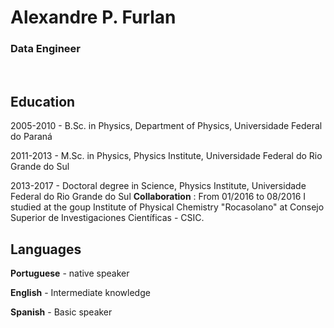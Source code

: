 # **Alexandre P. Furlan**
### Data Engineer

&nbsp;
&nbsp;
&nbsp;

## Education

2005-2010 - B.Sc. in Physics, Department of Physics, Universidade Federal do Paraná 

2011-2013 - M.Sc. in Physics, Physics Institute, Universidade Federal do Rio Grande do Sul 

2013-2017 - Doctoral degree in Science, Physics Institute, Universidade Federal do Rio Grande do Sul 
**Collaboration** : From 01/2016 to 08/2016 I studied at the goup Institute of Physical Chemistry 
"Rocasolano" at Consejo Superior de Investigaciones Científicas - CSIC.


## Languages 

**Portuguese** - native speaker

**English** - Intermediate knowledge

**Spanish** - Basic speaker
